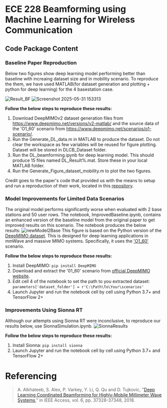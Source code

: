 # ECE 228 Beamforming using Machine Learning for Wireless Communication 

## Code Package Content 

### Baseline Paper Reproduction
Below two figures show deep learning model performing better than baseline with increaing dataset size and in mobility scenario. To reproduce the them, we have used MATLAB(for dataset generation and plotting + python for deep learning) for the 4 basestation case. 

![Result_BF](https://github.com/user-attachments/assets/8ffc27e2-5508-415f-a19e-c6c4483f2c36)
![Screenshot 2025-05-31 153313](https://github.com/user-attachments/assets/9a793acf-d6e8-4e57-a3f3-7a31c42b1798)

**Follow the below steps to reproduce these results:**
1. Download DeepMIMOv2 dataset generation files from https://www.deepmimo.net/versions/v2-matlab/
   and the source data of the 'O1_60' scenario from https://www.deepmimo.net/scenarios/o1-scenario/.
2. Run the Generate_DL_data.m in MATLAB to produce the dataset. Do not clear the workspace as few variables will be reused for figure plotting. Dataset will be stored in DLCB_Dataset folder.
3. Run the DL_beamforming.ipynb for deep learning model. This should produce 15 files named DL_Result%.mat. Store these in your local MATLAB folder.
4. Run the Generate_Figure_dataset_mobility.m to plot the two figures.

Credit goes to the paper's code that provided us with the means to setup and run a reproduction of their work, located in this [repository](https://github.com/wireless-intelligence-lab/DeepLearning-CoordinatedBeamforming).

### Model Improvements for Limited Data Scenarios
The original model performs significantly worse when evaluated with 2 base stations and 50 user rows. The notebook, ImprovedBaseline.ipynb, contains an enhanced version of the baseline model from the original paper to get improved results on this scenario. The notebook produces the below results:
![newModel2Base](https://github.com/user-attachments/assets/85d152f7-8f24-49ab-aa0c-c73c3062c6de)
This figure is based on the Python version of the [DeepMIMO dataset](https://deepmimo.net/versions/v2-python/). This is designed for deep learning applications in mmWave and massive MIMO systems. Specifically, it uses the ['O1_60'](https://deepmimo.net/scenarios/o1-scenario/) scenario.

**Follow the below steps to reproduce these results:**
1. Install DeepMIMO: `pip install DeepMIMO`
2. Download and extract the '01_60' scenario from [official DeepMIMO website](https://deepmimo.net/scenarios/o1-scenario/).
3. Edit cell 4 of the notebook to set the path to you extracted dataset: `parameters['dataset_folder'] = r'C:\Path\To\Your\scenarios'`
4. Launch Jupyter and run the notebook cell by cell using Python 3.7+ and TensorFlow 2+

### Improvements Using Sionna RT 
Although our attempts using Sionna RT were inconclusive, to reproduce our results below, use SionnaSimulation.ipynb. 
![SionnaResults](https://github.com/user-attachments/assets/c4542123-24ff-4838-8fdb-08e2f1078e02)

**Follow the below steps to reproduce these results:**
1. Install Sionna: `pip install sionna`
2. Launch Jupyter and run the notebook cell by cell using Python 3.7+ and TensorFlow 2+

# Referencing
> A. Alkhateeb, S. Alex, P. Varkey, Y. Li, Q. Qu and D. Tujkovic, "[Deep Learning Coordinated Beamforming for Highly-Mobile Millimeter Wave Systems](https://ieeexplore.ieee.org/abstract/document/8395149)," in IEEE Access, vol. 6, pp. 37328-37348, 2018.
